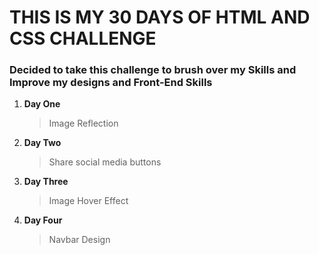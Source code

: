 # THIS IS MY 30 DAYS OF HTML AND CSS CHALLENGE

### Decided to take this challenge to brush over my Skills and Improve my designs and Front-End Skills

1. **Day One**

   > Image Reflection

2. **Day Two**

   > Share social media buttons

3. **Day Three**

   > Image Hover Effect

4. **Day Four**
   > Navbar Design
